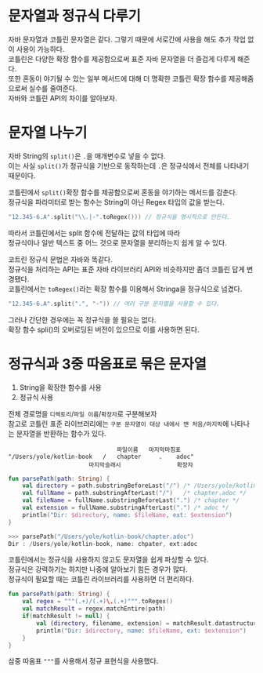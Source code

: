 문자열과 정규식 다루기
=================
자바 문자열과 코틀린 문자열은 같다. 그렇기 때문에 서로간에 사용을 해도 추가 작업 없이 사용이 가능하다.    
코틀린은 다양한 확장 함수를 제공함으로써 표준 자바 문자열을 더 즐겁게 다루게 해준다.   
또한 혼동이 야기될 수 있는 일부 메서드에 대해 더 명확한 코틀린 확장 함수를 제공해줌으로써 실수를 줄여준다.   
자바와 코틀린 API의 차이를 알아보자.  

# 문자열 나누기 
자바 String의 `split()`은 `.`을 매개변수로 넣을 수 없다.      
이는 사실 `split()`가 정규식을 기반으로 동작하는데 `.`은 정규식에서 전체를 나타내기 때문이다.    

코틀린에서 `split()`확장 함수를 제공함으로써 혼동을 야기하는 메서드를 감춘다.       
정규식을 파라미터로 받는 함수는 String이 아닌 Regex 타입의 값을 받는다.       

```kt
"12.345-6.A".split("\\.|-".toRegex())) // 정규식을 명시적으로 만든다.   
```   
따라서 코틀린에서는 split 함수에 전달하는 값의 타입에 따라     
정규식이나 일반 텍스트 중 어느 것으로 문자열을 분리하는지 쉽게 알 수 있다.      

코트린 정규식 문법은 자바와 똑같다.  
정규식을 처리하는 API는 표준 자바 라이브러리 API와 비슷하지만 좀더 코틀린 답게 변경됐다.     
코틀린에서는 `toRegex()`라는 확장 함수를 이용해서 Stringa을 정규식으로 넘겼다.        

```kt
"12.345-6.A".split(".", "-")) // 여러 구분 문자열을 사용할 수 있다.    
``` 
그러나 간단한 경우에는 꼭 정규식을 쓸 필요는 없다.    
확장 함수 spli()의 오버로딩된 버전이 있으므로 이를 사용하면 된다.     
  
# 정규식과 3중 따옴표로 묶은 문자열  

1. String을 확장한 함수를 사용
2. 정규식 사용 

전체 경로명을 `디렉토리`/`파일 이름`/`확장자`로 구분해보자     
참고로 코틀린 표준 라이브러리에는 `구분 문자열이 대상 내에서 맨 처음/마지막`에 나타나는 문자열을 반환하는 함수가 있다.   

```
                               파일이름   마지막마침표 
"/Users/yole/kotlin-book   /   chapter     .    adoc"
                       마지막슬래시                확장자
```
```kt
fun parsePath(path: String) {
    val directory = path.substringBeforeLast("/") /* /Users/yole/kotlin-book */
    val fullName = path.substringAfterLast("/")   /* chapter.adoc */
    val fileName = fullName.substringBeforeLast(".") /* chapter */
    val extension = fullName.substringAfterLast(".") /* adoc */
    println("Dir: $directory, name: $fileName, ext: $extension")
}

>>> parsePath("/Users/yole/kotlin-book/chapter.adoc")
Dir : /Users/yole/kotlin-book, name: chpater, ext:adoc
```
코틀린에서는 정규식을 사용하지 않고도 문자열을 쉽게 파싱할 수 있다.         
정규식은 강력하기는 하지만 나중에 알아보기 힘든 경우가 많다.               
정규식이 필요할 때는 코틀린 라이브러리를 사용하면 더 편리하다.      

```kt
fun parsePath(path: String) {
    val regex = """(.+)/(.+)\.(.+)""".toRegex()
    val matchResult = regex.matchEntire(path)
    if(matchResult != null) {
        val (directory, filename, extension) = matchResult.datastructured
        println("Dir: $directory, name: $fileName, ext: $extension")
    }
}
```
삼중 따옴표 `"""`를 사용해서 정규 표현식을 사용했다.      






